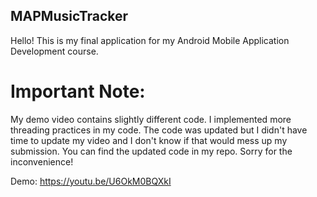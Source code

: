 ## MAPMusicTracker
Hello! This is my final application for my Android Mobile Application Development course.

# Important Note: 
My demo video contains slightly different code. I implemented more threading practices in my code. The code was updated but I didn't have time to update my video and I don't know if that would mess up my submission. You can find the updated code in my repo. Sorry for the inconvenience! 

Demo: https://youtu.be/U6OkM0BQXkI
